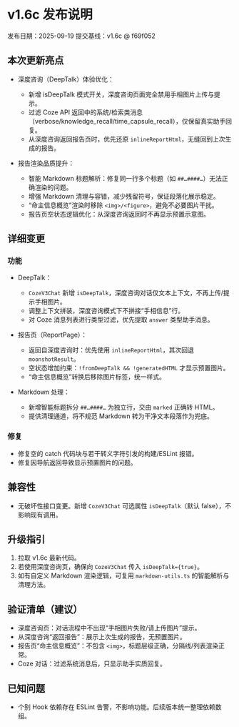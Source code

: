 # v1.6c 发布说明

发布日期：2025-09-19
提交基线：v1.6c @ f69f052

## 本次更新亮点
- 深度咨询（DeepTalk）体验优化：
  - 新增 isDeepTalk 模式开关，深度咨询页面完全禁用手相图片上传与提示。
  - 过滤 Coze API 返回中的系统/检索类消息（verbose/knowledge_recall/time_capsule_recall），仅保留真实助手回复。
  - 从深度咨询返回报告页时，优先还原 `inlineReportHtml`，无缝回到上次生成的报告。

- 报告渲染品质提升：
  - 智能 Markdown 标题解析：修复同一行多个标题（如 `##…####…`）无法正确渲染的问题。
  - 增强 Markdown 清理与容错，减少残留符号，保证段落化展示稳定。
  - “命主信息概览”渲染时移除 `<img>/<figure>`，避免不必要图片干扰。
  - 报告页空状态逻辑优化：从深度咨询返回时不再显示预置示意图。

## 详细变更
### 功能
- DeepTalk：
  - `CozeV3Chat` 新增 `isDeepTalk`，深度咨询对话仅文本上下文，不再上传/提示手相图片。
  - 调整上下文拼装，深度咨询模式下不拼接“手相信息”行。
  - 对 Coze 消息列表进行类型过滤，优先提取 `answer` 类型助手消息。

- 报告页（ReportPage）：
  - 返回自深度咨询时：优先使用 `inlineReportHtml`，其次回退 `moonshotResult`。
  - 空状态增加约束：`!fromDeepTalk && !generatedHTML` 才显示预置图片。
  - “命主信息概览”转换后移除图片标签，统一样式。

- Markdown 处理：
  - 新增智能标题拆分 `##…####…` 为独立行，交由 `marked` 正确转 HTML。
  - 提供清理通道，将不规范 Markdown 转为干净文本段落作为兜底。

### 修复
- 修复空的 catch 代码块与若干转义字符引发的构建/ESLint 报错。
- 修复因导航返回导致显示预置图片的问题。

## 兼容性
- 无破坏性接口变更。新增 `CozeV3Chat` 可选属性 `isDeepTalk`（默认 false），不影响现有调用。

## 升级指引
1. 拉取 v1.6c 最新代码。
2. 若使用深度咨询页，确保向 `CozeV3Chat` 传入 `isDeepTalk={true}`。
3. 如有自定义 Markdown 渲染逻辑，可复用 `markdown-utils.ts` 的智能解析与清理方法。

## 验证清单（建议）
- 深度咨询页：对话流程中不出现“手相图片失败/请上传图片”提示。
- 从深度咨询“返回报告”：展示上次生成的报告，无预置图片。
- 报告页“命主信息概览”：不包含 `<img>`，标题层级正确，分隔线/列表渲染正常。
- Coze 对话：过滤系统消息后，只显示助手实质回复。

## 已知问题
- 个别 Hook 依赖存在 ESLint 告警，不影响功能。后续版本统一整理依赖数组。


